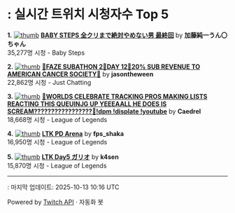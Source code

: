 # : 실시간 트위치 시청자수 Top 5

**1.** [![thumb](https://static-cdn.jtvnw.net/previews-ttv/live_user_kato_junichi0817-320x180.jpg)](https://twitch.tv/加藤純一うん〇ちゃん)
**[BABY STEPS 全クリまで絶対やめない男 最終回](https://twitch.tv/加藤純一うん〇ちゃん)** by **加藤純一うん〇ちゃん**<br>35,277명 시청  - Baby Steps

**2.** [![thumb](https://static-cdn.jtvnw.net/previews-ttv/live_user_jasontheween-320x180.jpg)](https://twitch.tv/jasontheween)
**[🔴FAZE SUBATHON 2🔴DAY 12🔴20% SUB REVENUE TO AMERICAN CANCER SOCIETY🔴](https://twitch.tv/jasontheween)** by **jasontheween**<br>22,862명 시청  - Just Chatting

**3.** [![thumb](https://static-cdn.jtvnw.net/previews-ttv/live_user_caedrel-320x180.jpg)](https://twitch.tv/Caedrel)
**[🔴WORLDS CELEBRATE TRACKING PROS MAKING LISTS REACTING THIS QUEUINJG UP YEEEAALL HE DOES IS SCREAM?????????????????🔴!dpm !displate !youtube](https://twitch.tv/Caedrel)** by **Caedrel**<br>18,668명 시청  - League of Legends

**4.** [![thumb](https://static-cdn.jtvnw.net/previews-ttv/live_user_fps_shaka-320x180.jpg)](https://twitch.tv/fps_shaka)
**[LTK PD Arena](https://twitch.tv/fps_shaka)** by **fps_shaka**<br>16,950명 시청  - League of Legends

**5.** [![thumb](https://static-cdn.jtvnw.net/previews-ttv/live_user_k4sen-320x180.jpg)](https://twitch.tv/k4sen)
**[LTK Day5 ガリオ](https://twitch.tv/k4sen)** by **k4sen**<br>15,870명 시청  - League of Legends


---
: 마지막 업데이트: 2025-10-13 10:16 UTC

Powered by [Twitch API](https://dev.twitch.tv/docs/api/reference) · 자동화 봇